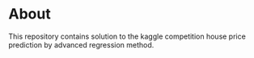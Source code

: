 # About 

This repository contains solution to the kaggle competition house price prediction by advanced regression method.



